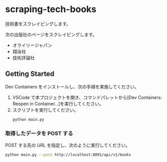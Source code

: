 # scraping-tech-books

技術書をスクレイピングします。

次の出版社のページをスクレイピングします。

- オライリージャパン
- 翔泳社
- 技術評論社

## Getting Started

Dev Containers をインストールし、次の手順を実施してください。

1. VSCode で本プロジェクトを開き、コマンドパレットから[Dev Containers: Reopen in Container...]を実行してください。
1. スクリプトを実行してください。
   ```bash
   python main.py
   ```

### 取得したデータを POST する

POST する先の URL を指定し、次のように実行してください。

```bash
python main.py --post http://localhost:8091/api/v1/books
```
